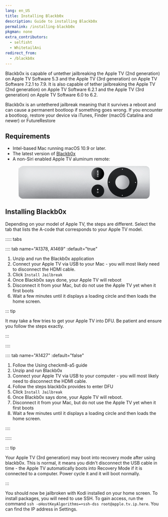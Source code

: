 ```yaml
---
lang: en_US
title: Installing Blackb0x
description: Guide to installing Blackb0x
permalink: /installing-blackb0x
pkgman: none
extra_contributors:
  - selfisht
  - WhitetailAni
redirect_from:
  - /blackb0x
---
```


Blackb0x is capable of untether jailbreaking the Apple TV (2nd generation) on Apple TV Software 5.3 and the Apple TV (3rd generation) on Apple TV Software 7.2.1 to 7.9. It is also capable of <router-link to="/types-of-jailbreak/#tethered-jailbreaks">tether jailbreaking</router-link> the Apple TV (2nd generation) on Apple TV Software 6.2.1 and the Apple TV (3rd generation) on Apple TV Software 6.0 to 6.2.

Blackb0x is an <router-link to="/types-of-jailbreak/#untethered-jailbreaks">untethered</router-link> jailbreak meaning that it survives a reboot and can cause a permanent bootloop if something goes wrong. If you encounter a bootloop, restore your device via iTunes, Finder (macOS Catalina and newer) or FutureRestore

## Requirements

- Intel-based Mac running macOS 10.9 or later.
- The latest version of [Blackb0x](https://github.com/NSSpiral/Blackb0x/releases/tag/0.6.2)
- A non-Siri enabled Apple TV aluminum remote:
<p><img src="/assets/images/aluminum_tv_remote.png" alt="A photo of a non-Siri enabled Apple TV aluminum remote" style="display: block; margin-inline: auto; max-width: 30em;"></p>


## Installing Blackb0x

Depending on your model of Apple TV, the steps are different. Select the tab that lists the A-code that corresponds to your Apple TV model.

::::: tabs

:::: tab name="A1378, A1469" :default="true"

1. Unzip and run the Blackb0x application
1. Connect your Apple TV via USB to your Mac - you will most likely need to disconnect the HDMI cable.
1. Click `Install Jailbreak`
1. Once Blackb0x says done, your Apple TV will reboot
1. Disconnect it from your Mac, but do not use the Apple TV yet when it first boots
1. Wait a few minutes until it displays a loading circle and then loads the home screen.

::: tip

It may take a few tries to get your Apple TV into DFU. Be patient and ensure you follow the steps exactly.

:::

::::

:::: tab name="A1427" :default="false"

1. Follow the <router-link to="/using-checkm8-a5">Using checkm8-a5</router-link> guide
1. Unzip and run Blackb0x
1. Connect your Apple TV via USB to your computer - you will most likely need to disconnect the HDMI cable.
1. Follow the steps blackb0x provides to enter DFU
1. Click `Install Jailbreak`
1. Once Blackb0x says done, your Apple TV will reboot.
1. Disconnect it from your Mac, but do not use the Apple TV yet when it first boots
1. Wait a few minutes until it displays a loading circle and then loads the home screen.

::::

:::::

::: tip

Your Apple TV (3rd generation) may boot into recovery mode after using blackb0x. This is normal, it means you didn't disconnect the USB cable in time - the Apple TV automatically boots into Recovery Mode if it is connected to a computer. Power cycle it and it will boot normally.

:::

You should now be jailbroken with Kodi installed on your home screen. To install packages, you will need to use SSH. To gain access, run the command `ssh -oHostKeyAlgorithms=+ssh-dss root@apple.tv.ip.here`. You can find the IP address in Settings.
